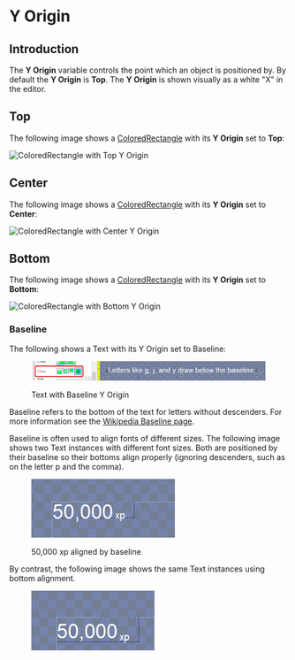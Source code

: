 # Y Origin

## Introduction

The **Y Origin** variable controls the point which an object is positioned by. By default the **Y Origin** is **Top**. The **Y Origin** is shown visually as a white "X" in the editor.

## Top

The following image shows a [ColoredRectangle](https://github.com/vchelaru/Gum/tree/8c293a405185cca0e819b810220de684b436daf9/docs/Gum%20Elements/General%20Properties/ColoredRectangle/README.md) with its **Y Origin** set to **Top**:

![ColoredRectangle with Top Y Origin](<../../.gitbook/assets/25\_19 38 16.png>)

## Center

The following image shows a [ColoredRectangle](https://github.com/vchelaru/Gum/tree/8c293a405185cca0e819b810220de684b436daf9/docs/Gum%20Elements/General%20Properties/ColoredRectangle/README.md) with its **Y Origin** set to **Center**:

![ColoredRectangle with Center Y Origin](<../../.gitbook/assets/25\_19 39 18.png>)

## Bottom

The following image shows a [ColoredRectangle](https://github.com/vchelaru/Gum/tree/8c293a405185cca0e819b810220de684b436daf9/docs/Gum%20Elements/General%20Properties/ColoredRectangle/README.md) with its **Y Origin** set to **Bottom**:

![ColoredRectangle with Bottom Y Origin](<../../.gitbook/assets/25\_19 39 56.png>)

### Baseline

The following shows a Text with its Y Origin set to Baseline:

<figure><img src="../../.gitbook/assets/25_19 42 32.png" alt=""><figcaption><p>Text with Baseline Y Origin</p></figcaption></figure>

Baseline refers to the bottom of the text for letters without descenders. For more information see the [Wikipedia Baseline page](https://en.wikipedia.org/wiki/Baseline\_\(typography\)).

Baseline is often used to align fonts of different sizes. The following image shows two Text instances with different font sizes. Both are positioned by their baseline so their bottoms align properly (ignoring descenders, such as on the letter p and the comma).

<figure><img src="../../.gitbook/assets/image (2) (1) (1) (1) (1) (1) (1) (1).png" alt=""><figcaption><p>50,000 xp aligned by baseline</p></figcaption></figure>

By contrast, the following image shows the same Text instances using bottom alignment.&#x20;

<figure><img src="../../.gitbook/assets/image (31).png" alt=""><figcaption></figcaption></figure>
